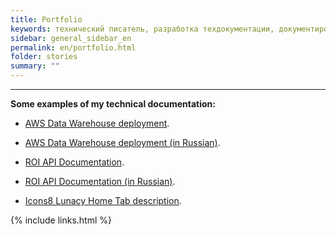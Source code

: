 ```yaml
---
title: Portfolio
keywords: технический писатель, разработка техдокументации, документирование API, технический писатель фриланс, технический писатель на подряд
sidebar: general_sidebar_en
permalink: en/portfolio.html
folder: stories
summary: ""
---
```


***

**Some examples of my technical documentation:**

- [AWS Data Warehouse deployment](https://techwritex.github.io/aws_docs_en/).

- [AWS Data Warehouse deployment (in Russian)](https://techwritex.github.io/aws_docs/).

- [ROI API Documentation](https://techwritex.ru/roi_api_en/).

- [ROI API Documentation (in Russian)](https://techwritex.github.io/roi_api/).

- [Icons8 Lunacy Home Tab description](https://techwritex.ru/lunacy_home_tab/).


{% include links.html %}
